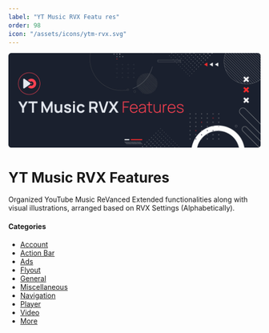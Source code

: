 ```yaml
---
label: "YT Music RVX Featu res"
order: 98
icon: "/assets/icons/ytm-rvx.svg"
---
```


![](/assets/cover/ytm-rvx-cover.png)

# YT Music RVX Features

Organized YouTube Music ReVanced Extended functionalities along with visual illustrations, arranged based on RVX Settings (Alphabetically).

#### Categories
- [Account](Account.md)
- [Action Bar](Action-Bar.md)
- [Ads](Ads.md)
- [Flyout](Flyout.md)
- [General](General.md)
- [Miscellaneous](Miscellaneous.md)
- [Navigation](Navigation.md)
- [Player](Player.md)
- [Video](Video.md)
- [More](More.md)

